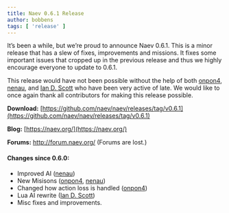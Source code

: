 ```yaml
---
title: Naev 0.6.1 Release
author: bobbens
tags: [ 'release' ]
---
```


It’s been a while, but we’re proud to announce Naev 0.6.1. This is a minor release that has a slew of fixes, improvements and missions. It fixes some important issues that cropped up in the previous release and thus we highly encourage everyone to update to 0.6.1.

This release would have not been possible without the help of both [onpon4](https://github.com/onpon4), [nenau](https://github.com/nenau), and [Ian D. Scott](https://github.com/ids1024) who have been very active of late. We would like to once again thank all contributors for making this release possible.

**Download:** [https://github.com/naev/naev/releases/tag/v0.6.1](https://github.com/naev/naev/releases/tag/v0.6.1)

**Blog:** [https://naev.org/](https://naev.org/)

**Forums:** http://forum.naev.org/ (Forums are lost.)

#### Changes since 0.6.0:

  * Improved AI ([nenau](https://github.com/nenau))
  * New Misisons ([onpon4](https://github.com/onpon4), [nenau](https://github.com/nenau))
  * Changed how action loss is handled ([onpon4](https://github.com/onpon4))
  * Lua AI rewrite ([Ian D. Scott](https://github.com/ids1024))
  * Misc fixes and improvements.
